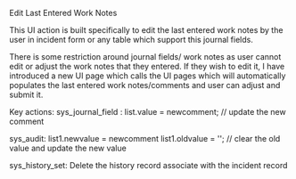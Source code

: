 Edit Last Entered Work Notes

This UI action is built specifically to edit the last entered work notes by the user in incident form or any table which support this journal fields.

There is some restriction around journal fields/ work notes as user cannot edit or adjust the work notes that they entered. If they wish to edit it, I have introduced a new
UI page which calls the UI pages which will automatically populates the last entered work notes/comments and user can adjust and submit it.

Key actions: 
sys_journal_field :
 list.value = newcomment;  // update the new comment

 sys_audit:
 list1.newvalue = newcomment
list1.oldvalue = '';     // clear the old value and update the new value
 
sys_history_set:
Delete the history record associate with the incident record
